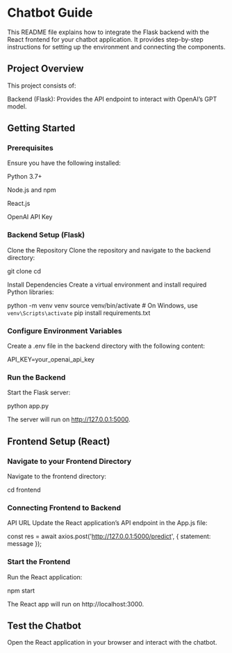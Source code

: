 # Chatbot Guide

This README file explains how to integrate the Flask backend with the React frontend for your chatbot application. It provides step-by-step instructions for setting up the environment and connecting the components.

## Project Overview

This project consists of:

Backend (Flask): Provides the API endpoint to interact with OpenAI’s GPT model.

## Getting Started

### Prerequisites

Ensure you have the following installed:

Python 3.7+

Node.js and npm

React.js

OpenAI API Key

### Backend Setup (Flask)

Clone the Repository
Clone the repository and navigate to the backend directory:

git clone <repository-url>
cd <repository-name>

Install Dependencies
Create a virtual environment and install required Python libraries:

python -m venv venv
source venv/bin/activate  # On Windows, use `venv\Scripts\activate`
pip install requirements.txt

### Configure Environment Variables
Create a .env file in the backend directory with the following content:

API_KEY=your_openai_api_key

### Run the Backend
Start the Flask server:

python app.py

The server will run on http://127.0.0.1:5000.

## Frontend Setup (React)

### Navigate to your Frontend Directory
Navigate to the frontend directory:

cd frontend

### Connecting Frontend to Backend

API URL
Update the React application’s API endpoint in the App.js file:

const res = await axios.post('http://127.0.0.1:5000/predict', { statement: message });

### Start the Frontend
Run the React application:

npm start

The React app will run on http://localhost:3000.

## Test the Chatbot
Open the React application in your browser and interact with the chatbot.

